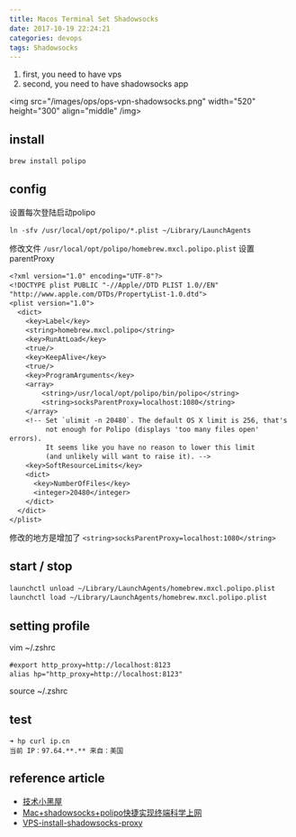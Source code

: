 ```yaml
---
title: Macos Terminal Set Shadowsocks
date: 2017-10-19 22:24:21
categories: devops
tags: Shadowsocks
---
```


1. first, you need to have vps
2. second, you need to have shadowsocks app

<!-- more -->

<img src="/images/ops/ops-vpn-shadowsocks.png" width="520" height="300" align="middle" /img>  

## install

```bash
brew install polipo
```

## config

设置每次登陆启动polipo

```
ln -sfv /usr/local/opt/polipo/*.plist ~/Library/LaunchAgents
```

修改文件 `/usr/local/opt/polipo/homebrew.mxcl.polipo.plist` 设置parentProxy

```
<?xml version="1.0" encoding="UTF-8"?>
<!DOCTYPE plist PUBLIC "-//Apple//DTD PLIST 1.0//EN" "http://www.apple.com/DTDs/PropertyList-1.0.dtd">
<plist version="1.0">
  <dict>
    <key>Label</key>
    <string>homebrew.mxcl.polipo</string>
    <key>RunAtLoad</key>
    <true/>
    <key>KeepAlive</key>
    <true/>
    <key>ProgramArguments</key>
    <array>
        <string>/usr/local/opt/polipo/bin/polipo</string>
        <string>socksParentProxy=localhost:1080</string>
    </array>
    <!-- Set `ulimit -n 20480`. The default OS X limit is 256, that's
         not enough for Polipo (displays 'too many files open' errors).
         It seems like you have no reason to lower this limit
         (and unlikely will want to raise it). -->
    <key>SoftResourceLimits</key>
    <dict>
      <key>NumberOfFiles</key>
      <integer>20480</integer>
    </dict>
  </dict>
</plist>
```

修改的地方是增加了 `<string>socksParentProxy=localhost:1080</string>`

## start / stop

```bash
launchctl unload ~/Library/LaunchAgents/homebrew.mxcl.polipo.plist
launchctl load ~/Library/LaunchAgents/homebrew.mxcl.polipo.plist
```

## setting profile

vim ~/.zshrc

```
#export http_proxy=http://localhost:8123
alias hp="http_proxy=http://localhost:8123"
```

source ~/.zshrc

## test

```
➜ hp curl ip.cn
当前 IP：97.64.**.** 来自：美国
```

## reference article

- [技术小黑屋][1]
- [Mac+shadowsocks+polipo快捷实现终端科学上网][2]
- [VPS-install-shadowsocks-proxy][3]

[1]: http://droidyue.com/blog/2016/04/04/set-shadowsocks-proxy-for-terminal/
[2]: https://segmentfault.com/a/1190000008449046
[3]: http://blog.liujiangbei.com/14532622130324.html

[img1]: /images/ops/ops-vpn-shadowsocks.png